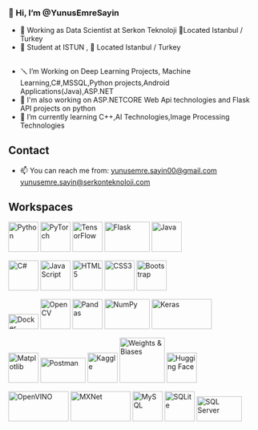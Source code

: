 ### 👋 Hi, I’m @YunusEmreSayin 
- 📌 Working as Data Scientist at Serkon Teknoloji   📍Located Istanbul / Turkey
- 📌 Student at ISTUN ,     📍 Located Istanbul / Turkey
##
- 🪛 I’m Working on Deep Learning Projects, Machine Learning,C#,MSSQL,Python projects,Android Applications(Java),ASP.NET
- 🏁 I'm also working on ASP.NETCORE Web Api technologies and Flask API projects on python
- 👀 I’m currently learning C++,AI Technologies,Image Processing Technologies
##
## Contact 
- 📫 You can reach me from: yunusemre.sayin00@gmail.com yunusemre.sayin@serkonteknoloji.com
<!---
YunusEmreSayin/YunusEmreSayin is a ✨ special ✨ repository because its `README.md` (this file) appears on your GitHub profile.
You can click the Preview link to take a look at your changes.
--->

## 
## Workspaces

<p float="left">
    <img src="https://upload.wikimedia.org/wikipedia/commons/c/c3/Python-logo-notext.svg" width="60" height="60" alt="Python"/>
    <img src="https://pytorch.org/assets/images/pytorch-logo.png" width="60" height="60" alt="PyTorch"/>
    <img src="https://www.tensorflow.org/images/tf_logo_social.png" width="60" height="60" alt="TensorFlow"/>
    <img src="https://flask.palletsprojects.com/en/3.0.x/_images/flask-horizontal.png" width="90" height="60" alt="Flask"/>
    <img src="https://upload.wikimedia.org/wikipedia/tr/2/2e/Java_Logo.svg" width="60" height="60" alt="Java"/>
</p>

<p float="left">
    <img src="https://upload.wikimedia.org/wikipedia/commons/4/4f/Csharp_Logo.png" width="60" height="60" alt="C#"/>
    <img src="https://upload.wikimedia.org/wikipedia/commons/9/99/Unofficial_JavaScript_logo_2.svg" width="60" height="60" alt="JavaScript"/>
    <img src="https://upload.wikimedia.org/wikipedia/commons/6/61/HTML5_logo_and_wordmark.svg" width="60" height="60" alt="HTML5"/>
    <img src="https://upload.wikimedia.org/wikipedia/commons/d/d5/CSS3_logo_and_wordmark.svg" width="60" height="60" alt="CSS3"/>
    <img src="https://upload.wikimedia.org/wikipedia/commons/b/b2/Bootstrap_logo.svg" width="60" height="60" alt="Bootstrap"/>
</p>

<p float="left">
    <img src="https://upload.wikimedia.org/wikipedia/commons/7/70/Docker_logo.png" width="60" height="30" alt="Docker"/>
    <img src="https://upload.wikimedia.org/wikipedia/commons/3/32/OpenCV_Logo_with_text_svg_version.svg" width="60" height="60" alt="OpenCV"/>
    <img src="https://upload.wikimedia.org/wikipedia/commons/2/22/Pandas_mark.svg" width="60" height="60" alt="Pandas"/>
    <img src="https://upload.wikimedia.org/wikipedia/commons/thumb/3/31/NumPy_logo_2020.svg/214px-NumPy_logo_2020.svg.png" width="90" height="60" alt="NumPy"/>
    <img src="https://keras.io/img/logo.png" width="120" height="60" alt="Keras"/>
</p>

<p float="left">
    <img src="https://matplotlib.org/stable/_static/logo2.svg" width="60" height="60" alt="Matplotlib"/>
    <img src="https://upload.wikimedia.org/wikipedia/commons/c/c2/Postman_%28software%29.png" width="90" height="50" alt="Postman"/>
    <img src="https://upload.wikimedia.org/wikipedia/commons/7/7c/Kaggle_logo.png" width="60" height="60" padding="10" alt="Kaggle"/>
    <img src="https://site.wandb.ai/wp-content/uploads/2024/05/Horizontal-WB-logo.svg" width="90" height="90" alt="Weights & Biases"/>
    <img src="https://huggingface.co/front/assets/huggingface_logo.svg" width="60" height="60" alt="Hugging Face"/>
</p>

<p float="left">
    <img src="https://upload.wikimedia.org/wikipedia/commons/thumb/4/45/OpenVINO_logo.svg/768px-OpenVINO_logo.svg.png?20230122230514" width="120" height="60" alt="OpenVINO"/>
    <img src="https://mxnet.apache.org/versions/1.9.1/assets/img/mxnet_logo.png" width="120" height="60" alt="MXNet"/>
    <img src="https://www.mysql.com/common/logos/powered-by-mysql-167x86.png" width="60" height="60" alt="MySQL"/>
    <img src="https://upload.wikimedia.org/wikipedia/commons/thumb/3/38/SQLite370.svg/330px-SQLite370.svg.png" width="60" height="60" alt="SQLite"/>
    <img src="https://upload.wikimedia.org/wikipedia/commons/9/99/Logo_M_SQL_Server.png" width="90" height="50" alt="SQL Server"/>
</p>




